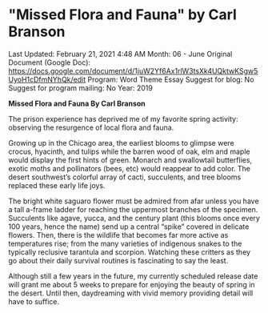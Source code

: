 # "Missed Flora and Fauna" by Carl Branson

Last Updated: February 21, 2021 4:48 AM
Month: 06 - June
Original Document (Google Doc): https://docs.google.com/document/d/1juW2Yf6Ax1rlW3tsXk4UQktwKSgw5UyoH1cDfmNYhQk/edit
Program: Word Theme Essay
Suggest for blog: No
Suggest for program mailing: No
Year: 2019

**Missed Flora and Fauna By Carl Branson**

The prison experience has deprived me of my favorite spring activity: observing the resurgence of local flora and fauna.

Growing up in the Chicago area, the earliest blooms to glimpse were crocus, hyacinth, and tulips while the barren wood of oak, elm and maple would display the first hints of green. Monarch and swallowtail butterflies, exotic moths and pollinators (bees, etc) would reappear to add color. The desert southwest’s colorful array of cacti, succulents, and tree blooms replaced these early life joys.

The bright white saguaro flower must be admired from afar unless you have a tall a-frame ladder for reaching the uppermost branches of the specimen. Succulents like agave, yucca, and the century plant (this blooms once every 100 years, hence the name) send up a central “spike” covered in delicate flowers. Then, there is the wildlife that becomes far more active as temperatures rise; from the many varieties of indigenous snakes to the typically reclusive tarantula and scorpion. Watching these critters as they go about their daily survival routines is fascinating to say the least.

Although still a few years in the future, my currently scheduled release date will grant me about 5 weeks to prepare for enjoying the beauty of spring in the desert. Until then, daydreaming with vivid memory providing detail will have to suffice.